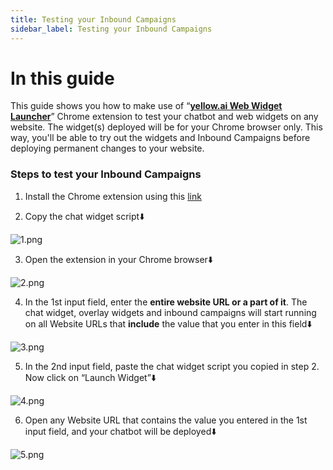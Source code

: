 ```yaml
---
title: Testing your Inbound Campaigns
sidebar_label: Testing your Inbound Campaigns
---
```


# In this guide

This guide shows you how to make use of “[**yellow.ai Web Widget Launcher**](https://chrome.google.com/webstore/detail/yellowai-web-widget-launc/hlajdopahpkoakfedombhdpomlpmafbb)” Chrome extension to test your chatbot and web widgets on any website. The widget(s) deployed will be for your Chrome browser only. This way, you'll be able to try out the widgets and Inbound Campaigns before deploying permanent changes to your website.

### Steps to test your Inbound Campaigns

1. Install the Chrome extension using this [link](https://chrome.google.com/webstore/detail/yellowai-web-widget-launc/hlajdopahpkoakfedombhdpomlpmafbb)

2. Copy the chat widget script⬇️

![1.png](https://i.imgur.com/GHsVOsw.jpg)

3. Open the extension in your Chrome browser⬇️

![2.png](https://cdn.yellowmessenger.com/FbhqxEklLgPn1629801007108.png)

4. In the 1st input field, enter the **entire website URL or a part of it**. The chat widget, overlay widgets and inbound campaigns will start running on all Website URLs that **include** the value that you enter in this field⬇️

![3.png](https://cdn.yellowmessenger.com/tE46VlwG6PDa1629801017511.png)

5. In the 2nd input field, paste the chat widget script you copied in step 2. Now click on “Launch Widget”⬇️

![4.png](https://cdn.yellowmessenger.com/3Ah4zSfu8L1O1629801027627.png)

6. Open any Website URL that contains the value you entered in the 1st input field, and your chatbot will be deployed⬇️

![5.png](https://cdn.yellowmessenger.com/p164BhIqCzIx1629801037809.png)